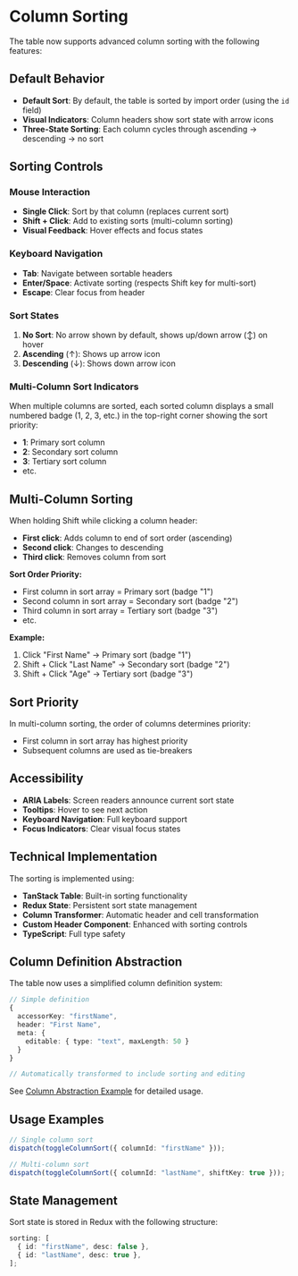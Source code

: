 # Column Sorting

The table now supports advanced column sorting with the following features:

## Default Behavior

- **Default Sort**: By default, the table is sorted by import order (using the `id` field)
- **Visual Indicators**: Column headers show sort state with arrow icons
- **Three-State Sorting**: Each column cycles through ascending → descending → no sort

## Sorting Controls

### Mouse Interaction

- **Single Click**: Sort by that column (replaces current sort)
- **Shift + Click**: Add to existing sorts (multi-column sorting)
- **Visual Feedback**: Hover effects and focus states

### Keyboard Navigation

- **Tab**: Navigate between sortable headers
- **Enter/Space**: Activate sorting (respects Shift key for multi-sort)
- **Escape**: Clear focus from header

### Sort States

1. **No Sort**: No arrow shown by default, shows up/down arrow (↕️) on hover
2. **Ascending** (↑): Shows up arrow icon
3. **Descending** (↓): Shows down arrow icon

### Multi-Column Sort Indicators

When multiple columns are sorted, each sorted column displays a small numbered badge (1, 2, 3, etc.) in the top-right corner showing the sort priority:

- **1**: Primary sort column
- **2**: Secondary sort column
- **3**: Tertiary sort column
- etc.

## Multi-Column Sorting

When holding Shift while clicking a column header:

- **First click**: Adds column to end of sort order (ascending)
- **Second click**: Changes to descending
- **Third click**: Removes column from sort

**Sort Order Priority:**

- First column in sort array = Primary sort (badge "1")
- Second column in sort array = Secondary sort (badge "2")
- Third column in sort array = Tertiary sort (badge "3")
- etc.

**Example:**

1. Click "First Name" → Primary sort (badge "1")
2. Shift + Click "Last Name" → Secondary sort (badge "2")
3. Shift + Click "Age" → Tertiary sort (badge "3")

## Sort Priority

In multi-column sorting, the order of columns determines priority:

- First column in sort array has highest priority
- Subsequent columns are used as tie-breakers

## Accessibility

- **ARIA Labels**: Screen readers announce current sort state
- **Tooltips**: Hover to see next action
- **Keyboard Navigation**: Full keyboard support
- **Focus Indicators**: Clear visual focus states

## Technical Implementation

The sorting is implemented using:

- **TanStack Table**: Built-in sorting functionality
- **Redux State**: Persistent sort state management
- **Column Transformer**: Automatic header and cell transformation
- **Custom Header Component**: Enhanced with sorting controls
- **TypeScript**: Full type safety

## Column Definition Abstraction

The table now uses a simplified column definition system:

```typescript
// Simple definition
{
  accessorKey: "firstName",
  header: "First Name",
  meta: {
    editable: { type: "text", maxLength: 50 }
  }
}

// Automatically transformed to include sorting and editing
```

See [Column Abstraction Example](./column-abstraction-example.md) for detailed usage.

## Usage Examples

```typescript
// Single column sort
dispatch(toggleColumnSort({ columnId: "firstName" }));

// Multi-column sort
dispatch(toggleColumnSort({ columnId: "lastName", shiftKey: true }));
```

## State Management

Sort state is stored in Redux with the following structure:

```typescript
sorting: [
  { id: "firstName", desc: false },
  { id: "lastName", desc: true },
];
```
